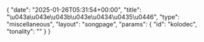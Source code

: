 {
    "date": "2025-01-26T05:31:54+00:00",
    "title": "\u043a\u043e\u043b\u043e\u0434\u0435\u0446",
    "type": "miscellaneous",
    "layout": "songpage",
    "params": {
        "id": "kolodec",
        "tonality": ""
    }
}